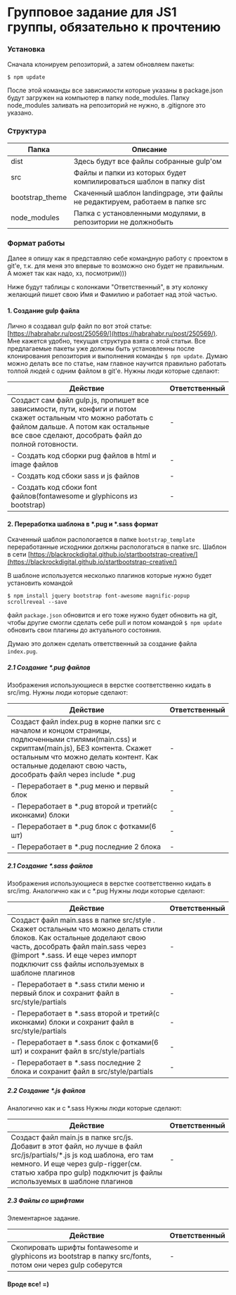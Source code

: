 # Групповое задание для JS1 группы, обязательно к прочтению

### Установка

Сначала клонируем репозиторий, а затем обновляем пакеты:

```
$ npm update
```

После этой команды все зависимости которые указаны в package.json будут загружен на компьютер в папку node_modules.
Папку node_modules заливать на репозиторий не нужно, в .gitignore это указано.

### Структура

| Папка | Описание |
| ------ | ------ |
| dist | Здесь будут все файлы собранные gulp'ом |
| src | Файлы и папки из которых будет компилироваться шаблон в папку dist |
| bootstrap_theme | Скаченный  шаблон landingpage, эти файлы не редактируем, работаем в папке src |
| node_modules | Папка с установленными модулями, в репозитории не должнобыть |

### Формат работы

Далее я опишу как я представляю себе командную работу с проектом в git'e, т.к. для меня это впервые то возможно оно будет не правильным. А может так как надо, хз, посмотрим)))

Ниже будут таблицы с колонками "Ответственный", в эту колонку желающий пишет свою Имя и Фамилию и работает над этой частью.

#### 1. Создание gulp файла

Лично я создавал gulp файл по вот этой статье: [https://habrahabr.ru/post/250569/](https://habrahabr.ru/post/250569/).
Мне кажется удобно, текущая структура взята с этой статьи.
Все предлагаемые пакеты уже должны быть установленны после клонирования репозитория и выполнения команды `$ npm update`.
Думаю можно делать все по статье, нам главное научится правильно работать толпой людей с одним файлом в git'e.
Нужны люди которые сделают:

| Действие | Ответственный |
| ------ | ------ |
| Создаст сам файл gulp.js, пропишет все зависимости, пути, конфиги и потом скажет остальным что можно работать с файлом дальше. А потом как остальные все свое сделают, дособрать файл до полной готовности. | - |
| - Создать код сборки pug файлов в html и image файлов | - |
| - Создать код сбоки sass и js файлов | - |
| - Создать код сбоки font файлов(fontawesome и glyphicons из bootstrap) | - |

#### 2. Переработка шаблона в *.pug и *.sass формат

Скаченный шаблон распологается в папке `bootstrap_template` переработанные исходники должны распологаться в папке src.
Шаблон в сети [https://blackrockdigital.github.io/startbootstrap-creative/](https://blackrockdigital.github.io/startbootstrap-creative/)

В шаблоне используется несколько плагинов которые нужно будет установить командой
```
$ npm install jquery bootstrap font-awesome magnific-popup scrollreveal --save
```
файл `package.json` обновится и его тоже нужно будет обновить на git, чтобы другие смогли сделать себе pull и потом командой `$ npm update` обновить свои плагины до актуального состояния.

Думаю это должен сделать ответственный за создание файла `index.pug`.

##### 2.1 Создание *.pug файлов
Изображения использующиеся в верстке соответственно кидать в src/img.
Нужны люди которые сделают:

| Действие | Ответственный |
| ------ | ------ |
| Создаст файл index.pug в корне папки src с началом и концом страницы, подлюченными стилями(main.css) и скриптам(main.js), БЕЗ контента. Скажет остальным что можно делать контент. Как остальные доделают свою часть, дособрать файл через include *.pug | - |
| - Переработает в *.pug меню и первый блок | - |
| - Переработает в *.pug второй и третий(с иконками) блоки | - |
| - Переработает в *.pug блок с фотками(6 шт) | - |
| - Переработает в *.pug последние 2 блока | - |

##### 2.1 Создание *.sass файлов
Изображения использующиеся в верстке соответственно кидать в src/img.
Аналогично как и с *.pug
Нужны люди которые сделают:

| Действие | Ответственный |
| ------ | ------ |
| Создаст файл main.sass в папке src/style . Скажет остальным что можно делать стили блоков. Как остальные доделают свою часть, дособрать файл main.sass через @import *.sass. И еще через импорт подключит css файлы используемых в шаблоне плагинов | - |
| - Переработает в *.sass стили меню и первый блок и сохранит файл в src/style/partials | - |
| - Переработает в *.sass второй и третий(с иконками) блоки и сохранит файл в src/style/partials | - |
| - Переработает в *.sass блок с фотками(6 шт) и сохранит файл в src/style/partials | - |
| - Переработает в *.sass последние 2 блока и сохранит файл в src/style/partials | - |

##### 2.2 Создание *.js файлов
Аналогично как и с *.sass
Нужны люди которые сделают:

| Действие | Ответственный |
| ------ | ------ |
| Создаст файл main.js в папке src/js. Добавит в этот файл, но лучше в файл src/js/partials/*.js js код шаблона, его там немного. И еще через gulp-rigger(см. статью хабра про gulp) подключит js файлы используемых в шаблоне плагинов | - |

##### 2.3 Файлы со шрифтами
Элементарное задание.

| Действие | Ответственный |
| ------ | ------ |
| Скопировать шрифты fontawesome и glyphicons из bootstrap в папку src/fonts, потом они через gulp соберутся | - |

#### Вроде все! =)